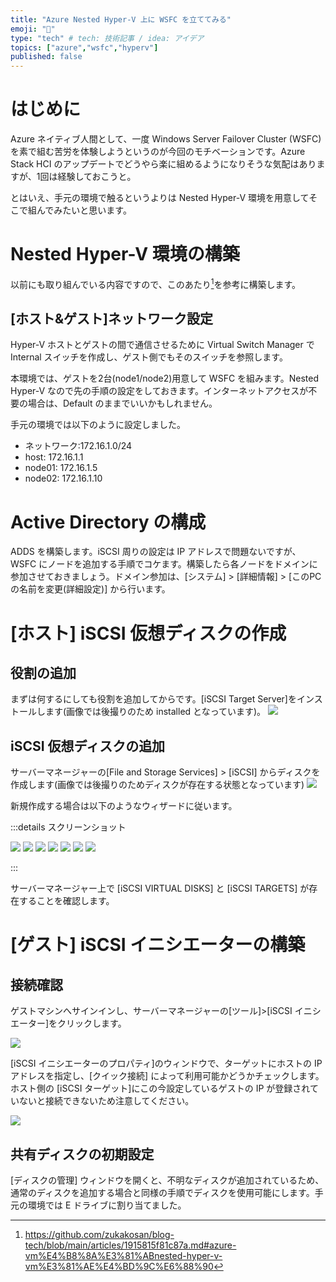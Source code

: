 ```yaml
---
title: "Azure Nested Hyper-V 上に WSFC を立ててみる"
emoji: "📝"
type: "tech" # tech: 技術記事 / idea: アイデア
topics: ["azure","wsfc","hyperv"]
published: false
---
```


# はじめに
Azure ネイティブ人間として、一度 Windows Server Failover Cluster (WSFC)を素で組む苦労を体験しようというのが今回のモチベーションです。Azure Stack HCI のアップデートでどうやら楽に組めるようになりそうな気配はありますが、1回は経験しておこうと。

とはいえ、手元の環境で触るというよりは Nested Hyper-V 環境を用意してそこで組んでみたいと思います。

# Nested Hyper-V 環境の構築
以前にも取り組んでいる内容ですので、このあたり[^1]を参考に構築します。
[^1]:https://github.com/zukakosan/blog-tech/blob/main/articles/1915815f81c87a.md#azure-vm%E4%B8%8A%E3%81%ABnested-hyper-v-vm%E3%81%AE%E4%BD%9C%E6%88%90

## [ホスト&ゲスト]ネットワーク設定

Hyper-V ホストとゲストの間で通信させるために Virtual Switch Manager で Internal スイッチを作成し、ゲスト側でもそのスイッチを参照します。

本環境では、ゲストを2台(node1/node2)用意して WSFC を組みます。Nested Hyper-V なので先の手順の設定をしておきます。インターネットアクセスが不要の場合は、Default のままでいいかもしれません。

手元の環境では以下のように設定しました。
- ネットワーク:172.16.1.0/24
- host: 172.16.1.1
- node01: 172.16.1.5
- node02: 172.16.1.10

# Active Directory の構成
ADDS を構築します。iSCSI 周りの設定は IP アドレスで問題ないですが、WSFC にノードを追加する手順でコケます。構築したら各ノードをドメインに参加させておきましょう。ドメイン参加は、[システム] > [詳細情報] > [このPCの名前を変更(詳細設定)] から行います。


# [ホスト] iSCSI 仮想ディスクの作成

## 役割の追加
まずは何するにしても役割を追加してからです。[iSCSI Target Server]をインストールします(画像では後撮りのため installed となっています)。
![](/images/20240207-wsfc/01.png)

## iSCSI 仮想ディスクの追加
サーバーマネージャーの[File and Storage Services] > [iSCSI] からディスクを作成します(画像では後撮りのためディスクが存在する状態となっています)
![](/images/20240207-wsfc/02.png)

新規作成する場合は以下のようなウィザードに従います。

:::details スクリーンショット

![](/images/20240207-wsfc/03.png)
![](/images/20240207-wsfc/04.png)
![](/images/20240207-wsfc/05.png)
![](/images/20240207-wsfc/06.png)
![](/images/20240207-wsfc/07.png)
![](/images/20240207-wsfc/08.png)
![](/images/20240207-wsfc/09.png)

:::

サーバーマネージャー上で [iSCSI VIRTUAL DISKS] と [iSCSI TARGETS] が存在することを確認します。

# [ゲスト] iSCSI イニシエーターの構築

## 接続確認
ゲストマシンへサインインし、サーバーマネージャーの[ツール]>[iSCSI イニシエーター]をクリックします。

![](/images/20240207-wsfc/10.png)

[iSCSI イニシエーターのプロパティ]のウィンドウで、ターゲットにホストの IP アドレスを指定し、[クイック接続] によって利用可能かどうかチェックします。ホスト側の [iSCSI ターゲット]にこの今設定しているゲストの IP が登録されていないと接続できないため注意してください。

![](/images/20240207-wsfc/11.png)

## 共有ディスクの初期設定
[ディスクの管理] ウィンドウを開くと、不明なディスクが追加されているため、通常のディスクを追加する場合と同様の手順でディスクを使用可能にします。手元の環境では E ドライブに割り当てました。

